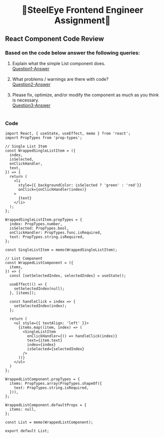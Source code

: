 <h1 align="center">📝SteelEye Frontend Engineer Assignment📝</h1>

## React Component Code Review

### Based on the code below answer the following queries:

1. Explain what the simple List component does.<br>
[Question1-Answer](https://github.com/Rakesh9100/RakeshRoshan_FrontEnd/blob/main/Question1-Answer.md)<br><br>
2. What problems / warnings are there with code?<br>
[Question2-Answer](https://github.com/Rakesh9100/RakeshRoshan_FrontEnd/blob/main/Question2-Answer.md)<br><br>
3. Please fix, optimize, and/or modify the component as much as you think is necessary.<br>
[Question3-Answer](https://github.com/Rakesh9100/RakeshRoshan_FrontEnd/blob/main/Question3-Answer.md)<br><br>

### Code

```code
import React, { useState, useEffect, memo } from 'react';
import PropTypes from 'prop-types';

// Single List Item
const WrappedSingleListItem = ({
  index,
  isSelected,
  onClickHandler,
  text,
}) => {
  return (
    <li
      style={{ backgroundColor: isSelected ? 'green' : 'red'}}
      onClick={onClickHandler(index)}
    >
      {text}
    </li>
  );
};

WrappedSingleListItem.propTypes = {
  index: PropTypes.number,
  isSelected: PropTypes.bool,
  onClickHandler: PropTypes.func.isRequired,
  text: PropTypes.string.isRequired,
};

const SingleListItem = memo(WrappedSingleListItem);

// List Component
const WrappedListComponent = ({
  items,
}) => {
  const [setSelectedIndex, selectedIndex] = useState();

  useEffect(() => {
    setSelectedIndex(null);
  }, [items]);

  const handleClick = index => {
    setSelectedIndex(index);
  };

  return (
    <ul style={{ textAlign: 'left' }}>
      {items.map((item, index) => (
        <SingleListItem
          onClickHandler={() => handleClick(index)}
          text={item.text}
          index={index}
          isSelected={selectedIndex}
        />
      ))}
    </ul>
  )
};

WrappedListComponent.propTypes = {
  items: PropTypes.array(PropTypes.shapeOf({
    text: PropTypes.string.isRequired,
  })),
};

WrappedListComponent.defaultProps = {
  items: null,
};

const List = memo(WrappedListComponent);

export default List;
```
